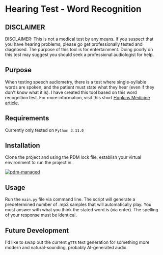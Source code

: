 # Hearing Test - Word Recognition
## DISCLAIMER
DISCLAIMER: This is not a medical test by any means. If you suspect that you have hearing problems, please go get professionally tested and diagnosed. The purpose of this tool is for entertainment. Doing poorly on this test may suggest you should seek a professional audiologist for help.

## Purpose
When testing speech audiometry, there is a test where single-syllable words are spoken, and the patient must state what they hear (even if they don't know what it is). I have created this tool based on this word recognition test. For more information, visit this short
[Hopkins Medicine article](https://www.hopkinsmedicine.org/health/conditions-and-diseases/hearing-loss/speech-audiometry).


## Requirements
Currently only tested on `Python 3.11.0`


## Installation
Clone the project and using the PDM lock file, establish your virtual environment to run the project in.

[![pdm-managed](https://img.shields.io/badge/pdm-managed-blueviolet)](https://pdm.fming.dev)

## Usage
Run the `main.py` file via command line. The script will generate a predetermined number of .mp3 samples that will automatically play. You must answer with what you think the stated word is (via enter). The spelling of your response must be identical.

## Future Development
I'd like to swap out the current `gTTS` text generation for something more modern and natural-sounding, probably AI-generated audio.
